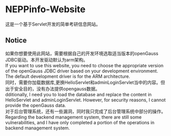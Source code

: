 # NEPPinfo-Website
这是一个基于Servlet开发的简单考研信息网站。

## Notice
如果你想要使用此网站，需要根据自己的开发环境选取适当版本的openGauss JDBC驱动。本开发驱动默认为arm架构。<br>
If you want to use this website, you need to choose the appropriate version of the openGauss JDBC driver based on your development environment. The default development driver is for the ARM architecture.<br>
同时，需要你加载数据库,更换HelloServlet和adminLoginServlet当中的内容。但出于安全目的，没有办法提供opengauss数据。<br>
dditionally, I need you to load the database and replace the content in HelloServlet and adminLoginServlet. However, for security reasons, I cannot provide the openGauss data.<br>
对于后台管理系统，还有一些漏洞，同时我只完成了后台管理系统中部分的操作。<br>
Regarding the backend management system, there are still some vulnerabilities, and I have only completed a portion of the operations in backend management system.
